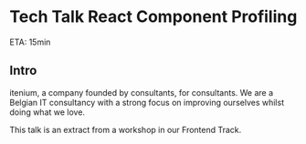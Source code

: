 Tech Talk React Component Profiling
===================================

ETA: 15min


Intro
-----

itenium, a company founded by consultants, for consultants.
We are a Belgian IT consultancy with a strong focus on improving ourselves whilst doing what we love.

This talk is an extract from a workshop in our Frontend Track.
